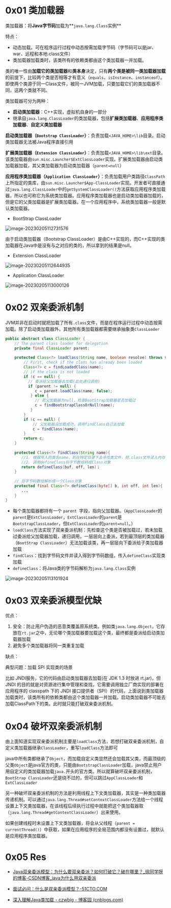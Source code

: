 # 0x01 类加载器

类加载器：将**Java字节码**加载为**`java.lang.Class`实例**

特点：

* 动态加载。可在程序运行过程中动态按需加载字节码（字节码可以是jar、war、远程和本地.class文件）
* 类加载器加载类时，该类所有的依赖类都由这个类加载器一并加载。

类的唯一性由**加载它的类加载器**和**类本身**决定，只有**两个类是被同一类加载器加载**的前提下，比较两个类是否相等才有意义（`equals`、`isInstance`、`instanceof`）。即使两个类源于同一Class文件，被同一JVM加载，只要加载它们的类加载器不同，这两个类就不同。

类加载器可分为两种：

* **启动类加载器**：C++实现，虚拟机自身的一部分
* 继承自`java.lang.ClassLoader`的类加载器，包括**扩展类加载器**、**应用程序类加载器**、**自定义类加载器**

**启动类加载器（`Bootstrap ClassLoader`）**：负责加载`<JAVA_HOME>\lib`目录。启动类加载器无法被Java程序直接引用

**扩展类加载器（`Extension ClassLoader`）**：负责加载`<JAVA_HOME>\lib\ext`目录。该类加载器由`sun.misc.Launcher$ExtClassLoader`实现。扩展类加载器由启动类加载器加载，其父类加载器为启动类加载器（`parent=null`）

**应用程序类加载器（`Application ClassLoader`）**：负责加载用户类路径`ClassPath`上所指定的类库，由`sun.misc.Launcher$App-ClassLoader`实现。开发者可直接通过`java.lang.ClassLoader`中的`getSystemClassLoader()`方法获取应用程序类加载器，所以也可称它为系统类加载器。应用程序类加载器也是启动类加载器加载的，但是它的父类加载器是扩展类加载器。在一个应用程序中，系统类加载器一般是默认类加载器。

* BootStrap ClassLoader

![image-20230205112731576](../.gitbook/assets/image-20230205112731576.png)

由于启动类加载器（Bootstrap ClassLoader）是由C++实现的，而C++实现的类加载器在Java中是没有与之对应的类的，所以拿到的结果是null。

* Extension ClassLoader

![image-20230205112644935](../.gitbook/assets/image-20230205112644935.png)

* Application ClassLoader

![image-20230205113000126](../.gitbook/assets/image-20230205113000126.png)

# 0x02 双亲委派机制

JVM并非在启动时就把加载了所有`.class`文件，而是在程序运行过程中动态按需加载。除了启动类加载器外，其他所有类加载器都需要继承抽象类`ClassLoader`

```java
public abstract class ClassLoader {
    // The parent class loader for delegation
    private final ClassLoader parent;
    
    protected Class<?> loadClass(String name, boolean resolve) throws ClassNotFoundException{
        // First, check if the class has already been loaded
        Class<?> c = findLoadedClass(name);
        // if the class is not loaded
        if (c == null) {
          // 委派给父加载器去加载(此处递归调用)
          if (parent != null) {
             c = parent.loadClass(name, false);
           } else {
             // 若父加载器为null，检查BootStrap加载器是否加载过
             c = findBootstrapClassOrNull(name);
           }
        }
        if (c == null) {
            // 父加载器没加载成功，调用findClass自己去加载
            c = findClass(name);
        }
        return c;
    }
    
    protected Class<?> findClass(String name){
       //1. 根据传入的类名name，到在特定目录下去寻找类文件，把.class文件读入内存
       //2. 调用defineClass将字节数组转成Class对象
       return defineClass(buf, off, len)；
    }
    
    // 将字节码数组解析成一个Class对象
    protected final Class<?> defineClass(byte[] b, int off, int len){
       ...
    }
}
```

* 每个类加载器都持有一个 `parent `字段，指向父加载器。（`AppClassLoader`的`parent`是`ExtClassLoader`，`ExtClassLoader`的`parent`是`BootstrapClassLoader`，但`ExtClassLoader`的`parent=null`。）
* `loadClass`方法实现了双亲委派机制：先检查这个类是否被加载过，若未加载过委派给父加载器加载，递归调用，一层层向上委派，若到最顶层的类加载器（`BootStrap ClassLoader`）无法加载该类，再一层层向下委派给子类加载器加载
* `findClass`：找到字节码文件并读入得到字节码数组，传入`defineClass`实现类加载
* `defineClass`：将Java类的字节码解析为`java.lang.Class`实例

![image-20230205113101924](../.gitbook/assets/image-20230205113101924.png)

# 0x03 双亲委派模型优缺

优点：

1. 安全：防止用户伪造的恶意类覆盖原系统类。例如类`java.lang.Object`，它存放在`rt.jar`之中，无论哪个类加载器要加载这个类，最终都是委派给启动类加载器加载
2. 避免多个类加载器将同一类重复加载

缺点：

典型问题：加载 SPI 实现类的场景

比如 JNDI服务，它的代码由启动类加载器去加载(在 JDK 1.3 时放进 rt.jar)，但 JNDI 的目的就是对资源进行集中管理和查找，它需要调用独立厂商实现的部署在应用程序的 classpath 下的 JNDI 接口提供者（SPI）的代码，上面说到类加载器加载类时，该类所有的依赖类都由这个类加载器一并加载。启动类加载器不可能去加载ClassPath下的类。此时就只能打破双亲委派机制。

# 0x04 破坏双亲委派机制

由上面知道实现双亲委派机制主要是`loadClass`方法，若想打破双亲委派机制，自定义类加载器继承`ClassLoader`，重写`loadClass`方法即可

java中所有类都继承了`Object`，而加载自定义类显然还会加载其父类，而最顶级的父类`Object`是java官方的类，只能由`BootstrapClassLoader`加载，java禁止用户用自定义的类加载器加载`java.`开头的官方类。所以就算破坏双亲委派机制，`BootStrap ClassLoader`还是绕不过的，但可以跳过`AppClassLoader`和`ExtClassLoader`

另一种破坏双亲委派机制的方法是利用线程上下文类加载器，其实是一种类加载器传递机制。可以通过`java.lang.Thread#setContextClassLoader`方法给一个线程设置上下文类加载器，在该线程后续执行过程中就能把这个类加载器取（`java.lang.Thread#getContextClassLoader`）出来使用。

如果创建线程时未设置上下文类加载器，将会从父线程（`parent = currentThread()`）中获取，如果在应用程序的全局范围内都没有设置过，就默认是应用程序类加载器。

# 0x05 Res

* [Java双亲委派模型：为什么要双亲委派？如何打破它？破在哪里？_徐同学呀的博客-CSDN博客_java为什么用双亲委派](https://stefan.blog.csdn.net/article/details/117457014)

* [面试必问：什么是双亲委派模型？-51CTO.COM](https://www.51cto.com/article/745615.html)

* [深入理解Java类加载 - czwbig - 博客园 (cnblogs.com)](https://www.cnblogs.com/czwbig/p/11127222.html)